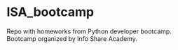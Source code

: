 # ISA_bootcamp
Repo with homeworks from Python developer bootcamp. \
Bootcamp organized by Info Share Academy.